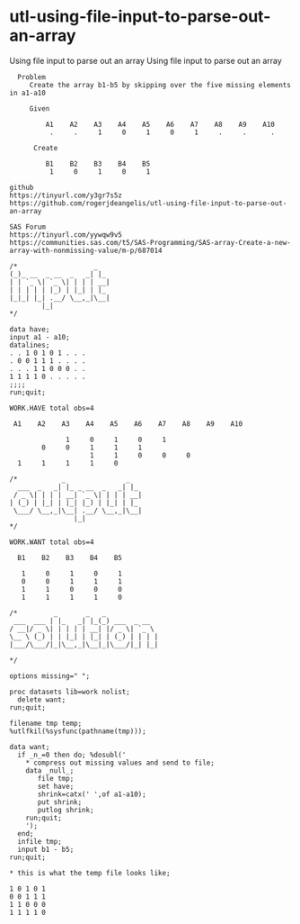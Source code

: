 # utl-using-file-input-to-parse-out-an-array
Using file input to parse out an array
    Using file input to parse out an array                                                                             
                                                                                                                       
      Problem                                                                                                          
         Create the array b1-b5 by skipping over the five missing elements in a1-a10                                   
                                                                                                                       
         Given                                                                                                         
                                                                                                                       
             A1    A2    A3    A4    A5    A6    A7    A8    A9    A10                                                 
              .     .     1     0     1     0     1     .     .      .                                                 
                                                                                                                       
          Create                                                                                                       
                                                                                                                       
             B1    B2    B3    B4    B5                                                                                
              1     0     1     0     1                                                                                
                                                                                                                       
    github                                                                                                             
    https://tinyurl.com/y3gr7s5z                                                                                       
    https://github.com/rogerjdeangelis/utl-using-file-input-to-parse-out-an-array                                      
                                                                                                                       
    SAS Forum                                                                                                          
    https://tinyurl.com/yywqw9v5                                                                                       
    https://communities.sas.com/t5/SAS-Programming/SAS-array-Create-a-new-array-with-nonmissing-value/m-p/687014       
                                                                                                                       
    /*                   _                                                                                             
    (_)_ __  _ __  _   _| |_                                                                                           
    | | `_ \| `_ \| | | | __|                                                                                          
    | | | | | |_) | |_| | |_                                                                                           
    |_|_| |_| .__/ \__,_|\__|                                                                                          
            |_|                                                                                                        
    */                                                                                                                 
                                                                                                                       
    data have;                                                                                                         
    input a1 - a10;                                                                                                    
    datalines;                                                                                                         
    . . 1 0 1 0 1 . . .                                                                                                
    . 0 0 1 1 1 . . . .                                                                                                
    . . . 1 1 0 0 0 . .                                                                                                
    1 1 1 1 0 . . . . .                                                                                                
    ;;;;                                                                                                               
    run;quit;                                                                                                          
                                                                                                                       
    WORK.HAVE total obs=4                                                                                              
                                                                                                                       
     A1    A2    A3    A4    A5    A6    A7    A8    A9    A10                                                         
                                                                                                                       
                  1     0     1     0     1                                                                            
            0     0     1     1     1                                                                                  
                        1     1     0     0     0                                                                      
      1     1     1     1     0                                                                                        
                                                                                                                       
    /*           _               _                                                                                     
      ___  _   _| |_ _ __  _   _| |_                                                                                   
     / _ \| | | | __| `_ \| | | | __|                                                                                  
    | (_) | |_| | |_| |_) | |_| | |_                                                                                   
     \___/ \__,_|\__| .__/ \__,_|\__|                                                                                  
                    |_|                                                                                                
    */                                                                                                                 
                                                                                                                       
    WORK.WANT total obs=4                                                                                              
                                                                                                                       
      B1    B2    B3    B4    B5                                                                                       
                                                                                                                       
       1     0     1     0     1                                                                                       
       0     0     1     1     1                                                                                       
       1     1     0     0     0                                                                                       
       1     1     1     1     0                                                                                       
                                                                                                                       
    /*         _       _   _                                                                                           
     ___  ___ | |_   _| |_(_) ___  _ __                                                                                
    / __|/ _ \| | | | | __| |/ _ \| `_ \                                                                               
    \__ \ (_) | | |_| | |_| | (_) | | | |                                                                              
    |___/\___/|_|\__,_|\__|_|\___/|_| |_|                                                                              
                                                                                                                       
    */                                                                                                                 
                                                                                                                       
    options missing=" ";                                                                                               
                                                                                                                       
    proc datasets lib=work nolist;                                                                                     
      delete want;                                                                                                     
    run;quit;                                                                                                          
                                                                                                                       
    filename tmp temp;                                                                                                 
    %utlfkil(%sysfunc(pathname(tmp)));                                                                                 
                                                                                                                       
    data want;                                                                                                         
      if _n_=0 then do; %dosubl('                                                                                      
        * compress out missing values and send to file;                                                                
        data _null_;                                                                                                   
           file tmp;                                                                                                   
           set have;                                                                                                   
           shrink=catx(' ',of a1-a10);                                                                                 
           put shrink;                                                                                                 
           putlog shrink;                                                                                              
        run;quit;                                                                                                      
        ');                                                                                                            
      end;                                                                                                             
      infile tmp;                                                                                                      
      input b1 - b5;                                                                                                   
    run;quit;                                                                                                          
                                                                                                                       
    * this is what the temp file looks like;                                                                           
                                                                                                                       
    1 0 1 0 1                                                                                                          
    0 0 1 1 1                                                                                                          
    1 1 0 0 0                                                                                                          
    1 1 1 1 0                                                                                                          
                                                                                                                       
